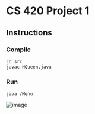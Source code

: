 # CS 420 Project 1

## Instructions
### Compile
```
cd src
javac NQueen.java
```
### Run
`java /Menu`

![image](https://user-images.githubusercontent.com/1683528/36087100-497e6234-0f85-11e8-9a2f-5ae68da5638d.png)
